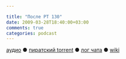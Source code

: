 ```yaml
---

title: "После РТ 130"
date: 2009-03-28T18:40:00+03:00
comments: true
categories: podcast
---
```

[аудио](http://cdn.radio-t.com/rt130post.mp3) ● [пиратский torrent](http://pirates.radio-t.com/torrents/rt130post.mp3.torrent) ● [лог чата](http://chat.radio-t.com/logs/radio-t-130.html) ● [wiki](http://wiki.radio-t.com/%D0%9F%D0%BE%D1%81%D0%BB%D0%B5_%D0%A0%D0%A2_130)<audio src="http://cdn.radio-t.com/rt130post.mp3" preload="none">
